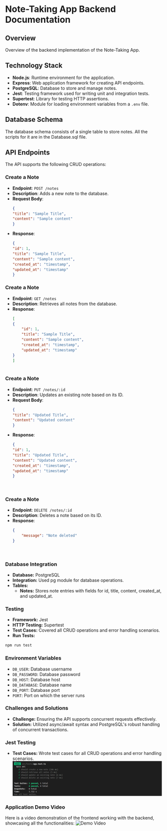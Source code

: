 # Note-Taking App Backend Documentation

## Overview
Overview of the backend implementation of the Note-Taking App.

## Technology Stack
- **Node.js**: Runtime environment for the application.
- **Express**: Web application framework for creating API endpoints.
- **PostgreSQL**: Database to store and manage notes.
- **Jest**: Testing framework used for writing unit and integration tests.
- **Supertest**: Library for testing HTTP assertions.
- **Dotenv**: Module for loading environment variables from a `.env` file.

## Database Schema
The database schema consists of a single table to store notes. All the scripts for it are in the Database.sql file.

## API Endpoints
The API supports the following CRUD operations:

### Create a Note
- **Endpoint**: `POST /notes`
- **Description**: Adds a new note to the database.
- **Request Body**:
    ```json
    {
    "title": "Sample Title",
    "content": "Sample content"
    }
- **Response**:
    ```json
    {
    "id": 1,
    "title": "Sample Title",
    "content": "Sample content",
    "created_at": "timestamp",
    "updated_at": "timestamp"
    }

### Create a Note
- **Endpoint**: `GET /notes`
- **Description**: Retrieves all notes from the database.
- **Response**:
    ```json
    [
    {
        "id": 1,
        "title": "Sample Title",
        "content": "Sample content",
        "created_at": "timestamp",
        "updated_at": "timestamp"
    }
    ]



### Create a Note
- **Endpoint**: `PUT /notes/:id`
- **Description**: Updates an existing note based on its ID.
- **Request Body**:
    ```json
    {
    "title": "Updated Title",
    "content": "Updated content"
    }

- **Response**:
    ```json
    {
    "id": 1,
    "title": "Updated Title",
    "content": "Updated content",
    "created_at": "timestamp",
    "updated_at": "timestamp"
    }




### Create a Note
- **Endpoint**: `DELETE /notes/:id`
- **Description**: Deletes a note based on its ID.
- **Response**:
    ```json
    {
        "message": "Note deleted"
    }




### Database Integration

- **Database:** PostgreSQL
- **Integration:** Used pg module for database operations.
- **Tables:**
  - **Notes:** Stores note entries with fields for id, title, content, created_at, and updated_at.

### Testing

- **Framework:** Jest
- **HTTP Testing:** Supertest
- **Test Cases:** Covered all CRUD operations and error handling scenarios.
- **Run Tests:** 
  
```bash
npm run test
```
### Environment Variables

- `DB_USER`: Database username
- `DB_PASSWORD`: Database password
- `DB_HOST`: Database host
- `DB_DATABASE`: Database name
- `DB_PORT`: Database port
- `PORT`: Port on which the server runs

### Challenges and Solutions

- **Challenge:** Ensuring the API supports concurrent requests effectively.
- **Solution:** Utilized async/await syntax and PostgreSQL's robust handling of concurrent transactions.


### Jest Testing

- **Test Cases:** Wrote test cases for all CRUD operations and error handling scenarios.
![All tests passing](tests.png)


### Application Demo Video

Here is a video demonstration of the frontend working with the backend, showcasing all the functionalities:
![Demo Video](Demo.gif)

